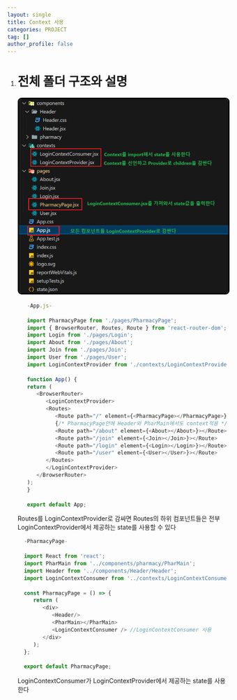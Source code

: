 ```yaml
---
layout: single
title: Context 사용
categories: PROJECT
tag: []
author_profile: false
---   
```


1. # 전체 폴더 구조와 설명

   <img src="../../imgs/project/context_use.png" style="border:3px solid black;border-radius:9px;width:700px">   

   ```javascript
      -App.js-

      import PharmacyPage from './pages/PharmacyPage';
      import { BrowserRouter, Routes, Route } from 'react-router-dom';
      import Login from './pages/Login';
      import About from './pages/About';
      import Join from './pages/Join';
      import User from './pages/User';
      import LoginContextProvider from './contexts/LoginContextProvider';

      function App() {
      return (
         <BrowserRouter>
            <LoginContextProvider>
            <Routes>
               <Route path="/" element={<PharmacyPage></PharmacyPage>}></Route>
               {/* PharmacyPage안에 Header와 PharMain에서도 context적용 */}
               <Route path="/about" element={<About></About>}></Route>
               <Route path="/join" element={<Join></Join>}></Route>
               <Route path="/login" element={<Login></Login>}></Route>
               <Route path="/user" element={<User></User>}></Route>
            </Routes>
            </LoginContextProvider>
         </BrowserRouter>
      );
      }

      export default App;
   ```
   Routes를 LoginContextProvider로 감싸면 Routes의 하위 컴포넌트들은 전부 LoginContextProvider에서 제공하는 state를 사용할 수 있다   
   

    ```javascript
      -PharmacyPage-

      import React from 'react';
      import PharMain from '../components/pharmacy/PharMain';
      import Header from '../components/Header/Header';
      import LoginContextConsumer from '../contexts/LoginContextConsumer';

      const PharmacyPage = () => {
         return (
            <div>
               <Header/>
               <PharMain></PharMain>
               <LoginContextConsumer /> //LoginContextConsumer 사용
            </div>
         );
      };

      export default PharmacyPage;
   ```
   LoginContextConsumer가 LoginContextProvider에서 제공하는 state를 사용한다